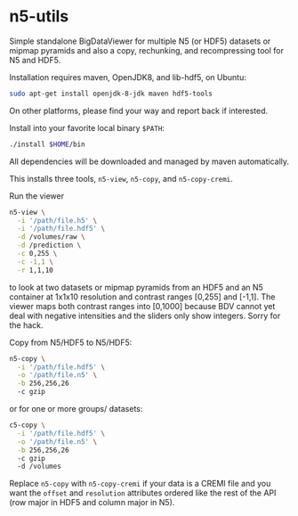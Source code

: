 # n5-utils
Simple standalone BigDataViewer for multiple N5 (or HDF5) datasets
or mipmap pyramids and also a copy, rechunking, and recompressing
tool for N5 and HDF5.

Installation requires maven, OpenJDK8, and lib-hdf5, on Ubuntu:
```bash
sudo apt-get install openjdk-8-jdk maven hdf5-tools
```
On other platforms, please find your way and report back if interested.

Install into your favorite local binary `$PATH`:
```bash
./install $HOME/bin
```
All dependencies will be downloaded and managed by maven automatically.

This installs three tools, `n5-view`, `n5-copy`, and `n5-copy-cremi`.

Run the viewer
```bash
n5-view \
  -i '/path/file.h5' \
  -i '/path/file.hdf5' \
  -d /volumes/raw \
  -d /prediction \
  -c 0,255 \
  -c -1,1 \
  -r 1,1,10
```
to look at two datasets or mipmap pyramids from an HDF5 and an N5 container at 1x1x10 resolution and contrast ranges [0,255] and [-1,1].  The viewer maps both contrast ranges into [0,1000] because BDV cannot yet deal with negative intensities and the sliders only show integers.  Sorry for the hack.

Copy from N5/HDF5 to N5/HDF5:
```bash
n5-copy \
  -i '/path/file.hdf5' \
  -o '/path/file.n5' \
  -b 256,256,26
  -c gzip
```
or for one or more groups/ datasets:
```bash
c5-copy \
  -i '/path/file.hdf5' \
  -o '/path/file.n5' \
  -b 256,256,26
  -c gzip
  -d /volumes
```

Replace `n5-copy` with `n5-copy-cremi` if your data is a CREMI file and you want the `offset` and `resolution` attributes ordered like the rest of the API (row major in HDF5 and column major in N5).

